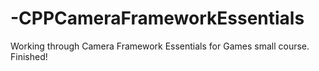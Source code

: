 # -CPPCameraFrameworkEssentials
Working through Camera Framework Essentials for Games small course. Finished! 
